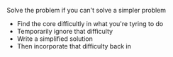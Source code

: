 Solve the problem
if you can't solve a simpler problem

- Find the core difficultly in what you're tyring to do
- Temporarily ignore that difficulty
- Write a simplified solution
- Then incorporate that difficulty back in